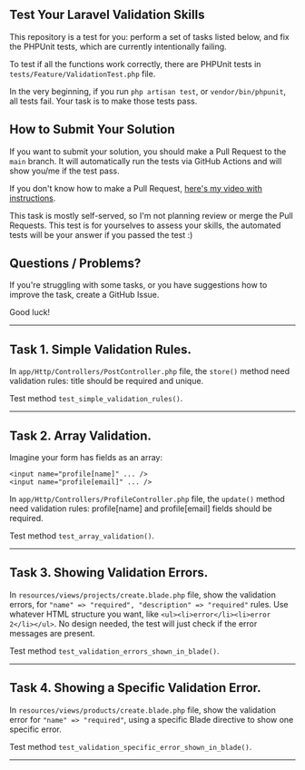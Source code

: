 ## Test Your Laravel Validation Skills

This repository is a test for you: perform a set of tasks listed below, and fix the PHPUnit tests, which are currently intentionally failing.

To test if all the functions work correctly, there are PHPUnit tests in `tests/Feature/ValidationTest.php` file.

In the very beginning, if you run `php artisan test`, or `vendor/bin/phpunit`, all tests fail.
Your task is to make those tests pass.

## How to Submit Your Solution

If you want to submit your solution, you should make a Pull Request to the `main` branch.
It will automatically run the tests via GitHub Actions and will show you/me if the test pass.

If you don't know how to make a Pull Request, [here's my video with instructions](https://www.youtube.com/watch?v=vEcT6JIFji0).

This task is mostly self-served, so I'm not planning review or merge the Pull Requests. This test is for yourselves to assess your skills, the automated tests will be your answer if you passed the test :)


## Questions / Problems?

If you're struggling with some tasks, or you have suggestions how to improve the task, create a GitHub Issue.

Good luck!

---

## Task 1. Simple Validation Rules.

In `app/Http/Controllers/PostController.php` file, the `store()` method need validation rules: title should be required and unique.

Test method `test_simple_validation_rules()`.

---

## Task 2. Array Validation.

Imagine your form has fields as an array:

```
<input name="profile[name]" ... />
<input name="profile[email]" ... />
```

In `app/Http/Controllers/ProfileController.php` file, the `update()` method need validation rules: profile[name] and profile[email] fields should be required.

Test method `test_array_validation()`.

---

## Task 3. Showing Validation Errors.

In `resources/views/projects/create.blade.php` file, show the validation errors, for `"name" => "required", "description" => "required"` rules. Use whatever HTML structure you want, like `<ul><li>error</li><li>error 2</li></ul>`. No design needed, the test will just check if the error messages are present.

Test method `test_validation_errors_shown_in_blade()`.

---

## Task 4. Showing a Specific Validation Error.

In `resources/views/products/create.blade.php` file, show the validation error for `"name" => "required"`, using a specific Blade directive to show one specific error.

Test method `test_validation_specific_error_shown_in_blade()`.

---

